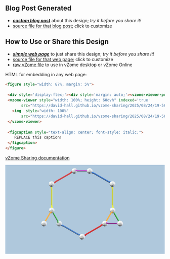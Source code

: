 
## Blog Post Generated

 - [***custom blog post***](<https://david-hall.github.io/vzome-sharing/2025/08/24/Laves-graph-alternate-unit-cell-19-56-54.html>) about this design; *try it before you share it!*
 - [source file for that blog post](<https://github.com/david-hall/vzome-sharing/edit/main/_posts/2025-08-24-Laves-graph-alternate-unit-cell-19-56-54.md>); click to customize
 


## How to Use or Share this Design

 - [***simple web page***](<https://david-hall.github.io/vzome-sharing/2025/08/24/19-56-54-Laves-graph-alternate-unit-cell/>) to just share this design; *try it before you share it!*
 - [source file for that web page](<https://github.com/david-hall/vzome-sharing/edit/main/2025/08/24/19-56-54-Laves-graph-alternate-unit-cell/index.md>); click to customize
 - [raw vZome file](<https://raw.githubusercontent.com/david-hall/vzome-sharing/main/2025/08/24/19-56-54-Laves-graph-alternate-unit-cell/Laves-graph-alternate-unit-cell.vZome>) to use in vZome desktop or vZome Online
 
 HTML for embedding in any web page:
 ```html
<figure style="width: 87%; margin: 5%">
  
  <div style='display:flex;'><div style='margin: auto;'><vzome-viewer-previous load-camera='true' label='prev step'></vzome-viewer-previous><vzome-viewer-next load-camera='true' label='next step'></vzome-viewer-next></div></div>
  <vzome-viewer style="width: 100%; height: 60dvh" indexed='true'
        src="https://david-hall.github.io/vzome-sharing/2025/08/24/19-56-54-Laves-graph-alternate-unit-cell/Laves-graph-alternate-unit-cell.vZome" >
    <img  style="width: 100%"
        src="https://david-hall.github.io/vzome-sharing/2025/08/24/19-56-54-Laves-graph-alternate-unit-cell/Laves-graph-alternate-unit-cell.png" >
  </vzome-viewer>

  <figcaption style="text-align: center; font-style: italic;">
     REPLACE this caption!
  </figcaption>
</figure>

 ```

[vZome Sharing documentation](https://vzome.github.io/vzome/sharing.html#how-it-works)

![Image](<Laves-graph-alternate-unit-cell.png>)

